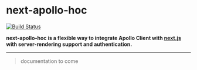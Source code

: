 # next-apollo-hoc

[![Build Status](https://travis-ci.org/pierrecabriere/next-apollo-hoc.svg?branch=master)](https://travis-ci.org/pierrecabriere/next-apollo)

**next-apollo-hoc is a flexible way to integrate Apollo Client with [next.js](https://github.com/zeit/next.js) with server-rendering support and authentication.**

---

> documentation to come